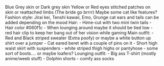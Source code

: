 Blue Grey skin or Dark grey skin
Yellow or Red eyes
stitched patches on skin or reattached limbs (The bride go brrrr)
Maybe some cat like features?
Fashion style: Jirai kei, Tenshi kawaii, Emo, Grunge
cat ears and tails can be added depending on the mood
Hair:
	 - Hime-cut with two mini twin tails
	 - Hair color #060f1c 
	 - When lounging around maybe it should be tied low
	 - red hair clip to keep her bang out of her vision while gaming
Main outfit:
	 - Red and Black striped sweater (Extra poofy) or maybe a white button up shirt over a jumper
	 - Cat eared beret with a couple of pins on it
	 - Short high waist skirt with suspenders
	 - white striped thigh highs or pantyhose
	 - some sort of boots.... or maybe loafers?
Lounging outfit:
	 - Big ass T-shirt (mostly anime/weeb stuff)
	 - Dolphin shorts
	 - comfy ass socks